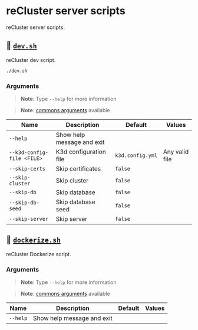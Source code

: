 <!-- markdownlint-disable MD024 -->

# reCluster server scripts

reCluster server scripts.

## :bookmark_tabs: [`dev.sh`](./dev.sh)

reCluster dev script.

```sh
./dev.sh
```

### Arguments

> **Note**: Type `--help` for more information

> **Note**: [commons arguments](../../scripts/README.md#commons-arguments) available

| **Name**                   | **Description**            | **Default**      | **Values**     |
| -------------------------- | -------------------------- | ---------------- | -------------- |
| `--help`                   | Show help message and exit |
| `--k3d-config-file <FILE>` | K3d configuration file     | `k3d.config.yml` | Any valid file |
| `--skip-certs`             | Skip certificates          | `false`          |
| `--skip-cluster`           | Skip cluster               | `false`          |
| `--skip-db`                | Skip database              | `false`          |
| `--skip-db-seed`           | Skip database seed         | `false`          |
| `--skip-server`            | Skip server                | `false`          |

## :bookmark_tabs: [`dockerize.sh`](./dockerize.sh)

reCluster Dockerize script.

### Arguments

> **Note**: Type `--help` for more information

> **Note**: [commons arguments](../../scripts/README.md#commons-arguments) available

| **Name** | **Description**            | **Default** | **Values** |
| -------- | -------------------------- | ----------- | ---------- |
| `--help` | Show help message and exit |
